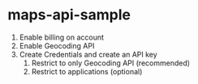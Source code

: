 # maps-api-sample


1. Enable billing on account
1. Enable Geocoding API
1. Create Credentials and create an API key
    1. Restrict to only Geocoding API (recommended)
    1. Restrict to applications (optional)